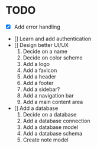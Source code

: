 # TODO

- [x] Add error handling
- [] Learn and add authentication
- [] Design better UI/UX
    1. Decide on a name
    1. Decide on color scheme
    1. Add a logo
    1. Add a favicon
    1. Add a header
    1. Add a footer
    1. Add a sidebar?
    1. Add a navigation bar
    1. Add a main content area
- [] Add a database
    1. Decide on a database
    1. Add a database connection
    1. Add a database model
    1. Add a database schema
    1. Create note model
